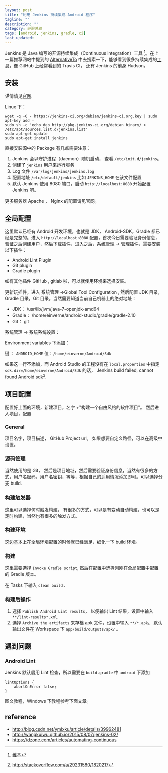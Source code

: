 ```yaml
---
layout: post
title: "利用 Jenkins 持续集成 Android 程序"
tagline: ""
description: ""
category: 经验总结
tags: [android, jenkins, gradle, ci]
last_updated:
---
```


Jenkins 是 Java 编写的开源持续集成（Continuous integration）工具 [^Jenkins]。在上一篇推荐网站中提到的 [AlternativeTo](/post/2016/04/alternativeto.html) 中去搜索一下，能够看到很多持续集成的[工具](http://alternativeto.net/software/jenkins/)，像 GitHub 上经常看到的 Travis CI， 还有 Jenkins 的前身 Hudson。

## 安装

详情请见[官网](https://wiki.jenkins-ci.org/display/JENKINS/Installing+Jenkins).

Linux 下：

    wget -q -O - https://jenkins-ci.org/debian/jenkins-ci.org.key | sudo apt-key add -
    sudo sh -c 'echo deb http://pkg.jenkins-ci.org/debian binary/ > /etc/apt/sources.list.d/jenkins.list'
    sudo apt-get update
    sudo apt-get install jenkins

直接安装源中的 Package 有几点需要注意：

1. Jenkins 会以守护进程（daemon）随机启动， 查看 `/etc/init.d/jenkins`。
2. 创建了 `jenkins` 用户来运行服务
3. Log 文件 `/var/log/jenkins/jenkins.log`
4. 配置地址 `/etc/default/jenkins` 比如 `JENKINS_HOME` 在该文件配置
5. 默认 Jenkins 使用 8080 端口，启动 `http://localhost:8080` 开始配置 Jenkins 吧。

更多服务器 Apache ， Nginx 的配置请见官网。

## 全局配置

这里默认已经有 Android 开发环境，也就是 JDK， Android-SDK，Gradle 都已经是完整的。进入 `http://localhost:8080` 配置，首次今日需要验证身份信息，验证之后创建用户，然后下载插件，进入之后，系统管理 -> 管理插件，需要安装以下插件：

- Android Lint Plugin
- Git plugin
- Gradle plugin

如有其他插件 GitHub , gitlab 啦，可以就使用环境来选择安装。

更新玩插件，进入 系统管理 ->Global Tool Configuration , 然后配置 JDK 目录， Gradle 目录，Git 目录。当然需要知道当前自己机器上的绝对地址：

- JDK： /usr/lib/jvm/java-7-openjdk-amd64
- Gradle： /home/einverne/android-studio/gradle/gradle-2.10
- Git： git

系统管理 -> 系统系统设置：

Environment variables 下添加：

键 ： `ANDROID_HOME`    值：`/home/einverne/Android/Sdk`

如果这一行不添加，而 Android Studio 的工程没有在 `local.properties` 中指定 `sdk.dir=/home/einverne/Android/Sdk` 的话， Jenkins build failed, cannot found Android sdk[^1].

## 项目配置

配置好上面的环境，新建项目，名字 +"构建一个自由风格的软件项目"。 然后进入项目，配置

### General

项目名字，项目描述， GitHub Project url。 如果想要自定义路径，可以在高级中设置。

### 源码管理

当然使用的是 Git， 然后是项目地址，然后需要验证身份信息，当然有很多的方式，用户名密码，用户名密钥，等等，根据自己的适用情况添加即可。可以选择分支 build.

### 构建触发器

这里可以选择何时触发构建， 有很多的方式，可以是有变动自动构建，也可以是定时构建，当然也有很多的触发方式。

### 构建环境

这边基本上在全局环境配置的时候就已经满足，细化一下 build 环境。

### 构建

这里需要选择 `Invoke Gradle script`, 然后在配置中选择刚刚在全局配置中配置的 Gradle 版本。

在 Tasks 下输入 `clean build` .

### 构建后操作

1. 选择 `Publish Android Lint results`， 以便输出 Lint 结果，设置中输入 `**/lint-results*.xml`.
2. 选择 `Archive the artifacts` 来存档 apk 文件，设置中输入 `**/*.apk`。 默认输出文件在 Workspace 下 `app/build/outputs/apk/` 。

## 遇到问题

### Android Lint

Jenkins 默认启用 Lint 检查，所以需要在 `build.gradle` 中 `android` 下添加

    lintOptions {
        abortOnError false;
    }

图文教程，Windows 下教程参考下面文章。

## reference

- <http://blog.csdn.net/ymlxku/article/details/39962481>
- <http://wangkuiwu.github.io/2015/08/07/jenkins-02/>
- <https://dzone.com/articles/automating-continuous>

[^Jenkins]: [维基](https://zh.wikipedia.org/wiki/Jenkins_(%E8%BD%AF%E4%BB%B6))
[^1]: <http://stackoverflow.com/a/29231580/1820217>
